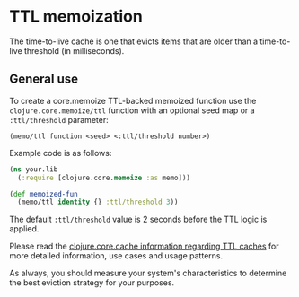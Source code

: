 # TTL memoization

The time-to-live cache is one that evicts items that are older than a time-to-live threshold (in milliseconds).

## General use

To create a core.memoize TTL-backed memoized function use the `clojure.core.memoize/ttl` function with an optional seed map or a `:ttl/threshold` parameter:

    (memo/ttl function <seed> <:ttl/threshold number>)

Example code is as follows:

```clojure
(ns your.lib
  (:require [clojure.core.memoize :as memo]))

(def memoized-fun
  (memo/ttl identity {} :ttl/threshold 3))
```

The default `:ttl/threshold` value is 2 seconds before the TTL logic is applied.

Please read the [clojure.core.cache information regarding TTL caches](https://github.com/clojure/core.cache/wiki/TTL) for more detailed information, use cases and usage patterns.

As always, you should measure your system's characteristics to determine the best eviction strategy for your purposes.
